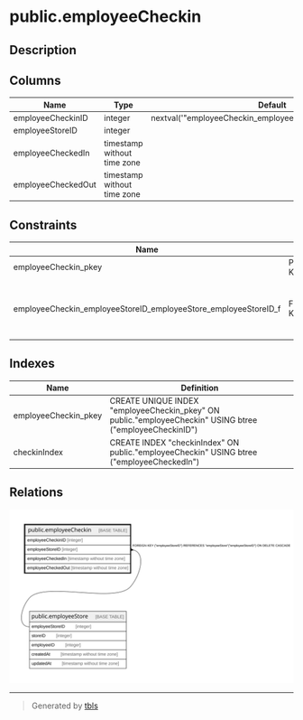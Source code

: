 # public.employeeCheckin

## Description

## Columns

| Name | Type | Default | Nullable | Children | Parents | Comment |
| ---- | ---- | ------- | -------- | -------- | ------- | ------- |
| employeeCheckinID | integer | nextval('"employeeCheckin_employeeCheckinID_seq"'::regclass) | false |  |  |  |
| employeeStoreID | integer |  | true |  | [public.employeeStore](public.employeeStore.md) |  |
| employeeCheckedIn | timestamp without time zone |  | true |  |  |  |
| employeeCheckedOut | timestamp without time zone |  | true |  |  |  |

## Constraints

| Name | Type | Definition |
| ---- | ---- | ---------- |
| employeeCheckin_pkey | PRIMARY KEY | PRIMARY KEY ("employeeCheckinID") |
| employeeCheckin_employeeStoreID_employeeStore_employeeStoreID_f | FOREIGN KEY | FOREIGN KEY ("employeeStoreID") REFERENCES "employeeStore"("employeeStoreID") ON DELETE CASCADE |

## Indexes

| Name | Definition |
| ---- | ---------- |
| employeeCheckin_pkey | CREATE UNIQUE INDEX "employeeCheckin_pkey" ON public."employeeCheckin" USING btree ("employeeCheckinID") |
| checkinIndex | CREATE INDEX "checkinIndex" ON public."employeeCheckin" USING btree ("employeeCheckedIn") |

## Relations

![er](public.employeeCheckin.svg)

---

> Generated by [tbls](https://github.com/k1LoW/tbls)

